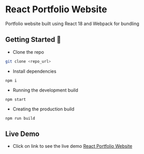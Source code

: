 
  # React Portfolio Website
  Portfolio website built using React 18 and Webpack for bundling
  
  ## Getting Started 🚀  
  - Clone the repo
  ```bash
  git clone <repo_url>
  ```
  - Install dependencies
  ```   
  npm i
  ```  
  - Running the development build
  ```
  npm start
  ```
  - Creating the production build

  ```
  npm run build
  ```

  ## Live Demo
  - Click on link to see the live demo
    [React Portfolio Website](https://portfolio-website-six-black.vercel.app/)


